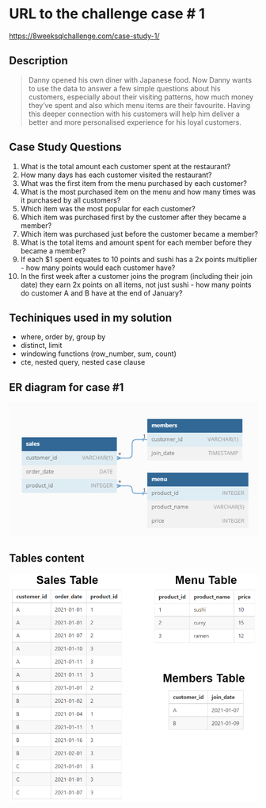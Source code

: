 # URL to the challenge case # 1
https://8weeksqlchallenge.com/case-study-1/

## Description 
> Danny opened his own diner with Japanese food. Now Danny wants to use the data to answer a few simple questions about his customers, especially about their visiting patterns, how much money they’ve spent and also which menu items are their favourite. Having this deeper connection with his customers will help him deliver a better and more personalised experience for his loyal customers.

## Case Study Questions
1. What is the total amount each customer spent at the restaurant?
2. How many days has each customer visited the restaurant?
3. What was the first item from the menu purchased by each customer?
4. What is the most purchased item on the menu and how many times was it purchased by all customers?
5. Which item was the most popular for each customer?
6. Which item was purchased first by the customer after they became a member?
7. Which item was purchased just before the customer became a member?
8. What is the total items and amount spent for each member before they became a member?
9. If each $1 spent equates to 10 points and sushi has a 2x points multiplier - how many points would each customer have?
10. In the first week after a customer joins the program (including their join date) they earn 2x points on all items, not just sushi - how many points do customer A and B have at the end of January?

## Techiniques used in my solution
- where, order by, group by
- distinct, limit
- windowing functions (row_number, sum, count)
- cte, nested query, nested case clause

## ER diagram for case #1
![image](https://github.com/jmaynard-n/sql-8week-challenge/blob/main/case%20%231/ER%20diagram.png)

## Tables content
![image](https://github.com/jmaynard-n/sql-8week-challenge/blob/main/case%20%231/tables.png)
